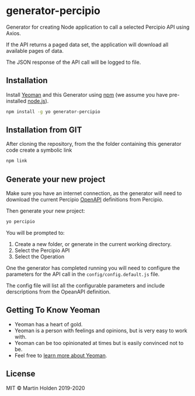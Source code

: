 # generator-percipio

Generator for creating Node application to call a selected Percipio API using Axios.

If the API returns a paged data set, the application will download all available pages of data.

The JSON response of the API call will be logged to file.

## Installation

Install [Yeoman](http://yeoman.io) and this Generator using [npm](https://www.npmjs.com/) (we assume you have pre-installed [node.js](https://nodejs.org/)).

```bash
npm install -g yo generator-percipio

```

## Installation from GIT

After cloning the repository, from the the folder containing this generator code create a symbolic link

```bash
npm link
```

## Generate your new project

Make sure you have an internet connection, as the generator will need to download the current Percipio [OpenAPI](https://swagger.io/docs/specification/about/) definitions from Percipio.

Then generate your new project:

```bash
yo percipio
```

You will be prompted to:

1. Create a new folder, or generate in the current working directory.
1. Select the Percipio API
1. Select the Operation

One the generator has completed running you will need to configure the parameters for the API call in the `config/config.default.js` file.

The config file will list all the configurable parameters and include derscriptions from the OpeanAPI definition.

## Getting To Know Yeoman

- Yeoman has a heart of gold.
- Yeoman is a person with feelings and opinions, but is very easy to work with.
- Yeoman can be too opinionated at times but is easily convinced not to be.
- Feel free to [learn more about Yeoman](http://yeoman.io/).

## License

MIT © Martin Holden 2019-2020
